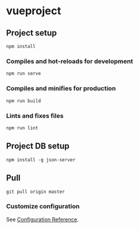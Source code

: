 # vueproject

## Project setup
```
npm install
```

### Compiles and hot-reloads for development
```
npm run serve
```

### Compiles and minifies for production
```
npm run build
```

### Lints and fixes files
```
npm run lint
```

## Project DB setup
```
npm install -g json-server 
```

## Pull
```
git pull origin master 
```

### Customize configuration
See [Configuration Reference](https://cli.vuejs.org/config/).
